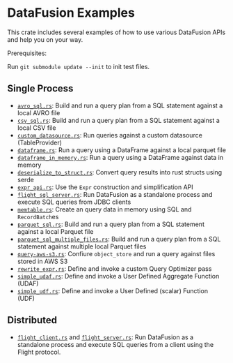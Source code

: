 <!---
  Licensed to the Apache Software Foundation (ASF) under one
  or more contributor license agreements.  See the NOTICE file
  distributed with this work for additional information
  regarding copyright ownership.  The ASF licenses this file
  to you under the Apache License, Version 2.0 (the
  "License"); you may not use this file except in compliance
  with the License.  You may obtain a copy of the License at

    http://www.apache.org/licenses/LICENSE-2.0

  Unless required by applicable law or agreed to in writing,
  software distributed under the License is distributed on an
  "AS IS" BASIS, WITHOUT WARRANTIES OR CONDITIONS OF ANY
  KIND, either express or implied.  See the License for the
  specific language governing permissions and limitations
  under the License.
-->

# DataFusion Examples

This crate includes several examples of how to use various DataFusion APIs and help you on your way.

Prerequisites:

Run `git submodule update --init` to init test files.

## Single Process

- [`avro_sql.rs`](examples/avro_sql.rs): Build and run a query plan from a SQL statement against a local AVRO file
- [`csv_sql.rs`](examples/csv_sql.rs): Build and run a query plan from a SQL statement against a local CSV file
- [`custom_datasource.rs`](examples/custom_datasource.rs): Run queries against a custom datasource (TableProvider)
- [`dataframe.rs`](examples/dataframe.rs): Run a query using a DataFrame against a local parquet file
- [`dataframe_in_memory.rs`](examples/dataframe_in_memory.rs): Run a query using a DataFrame against data in memory
- [`deserialize_to_struct.rs`](examples/deserialize_to_struct.rs): Convert query results into rust structs using serde
- [`expr_api.rs`](examples/expr_api.rs): Use the `Expr` construction and simplification API
- [`flight_sql_server.rs`](examples/flight_sql_server.rs): Run DataFusion as a standalone process and execute SQL queries from JDBC clients
- [`memtable.rs`](examples/memtable.rs): Create an query data in memory using SQL and `RecordBatch`es
- [`parquet_sql.rs`](examples/parquet_sql.rs): Build and run a query plan from a SQL statement against a local Parquet file
- [`parquet_sql_multiple_files.rs`](examples/parquet_sql_multiple_files.rs): Build and run a query plan from a SQL statement against multiple local Parquet files
- [`query-aws-s3.rs`](examples/query-aws-s3.rs): Confiure `object_store` and run a query against files stored in AWS S3
- [`rewrite_expr.rs`](examples/rewrite_expr.rs): Define and invoke a custom Query Optimizer pass
- [`simple_udaf.rs`](examples/simple_udaf.rs): Define and invoke a User Defined Aggregate Function (UDAF)
- [`simple_udf.rs`](examples/simple_udf.rs): Define and invoke a User Defined (scalar) Function (UDF)

## Distributed

- [`flight_client.rs`](examples/flight_client.rs) and [`flight_server.rs`](examples/flight_server.rs): Run DataFusion as a standalone process and execute SQL queries from a client using the Flight protocol.
